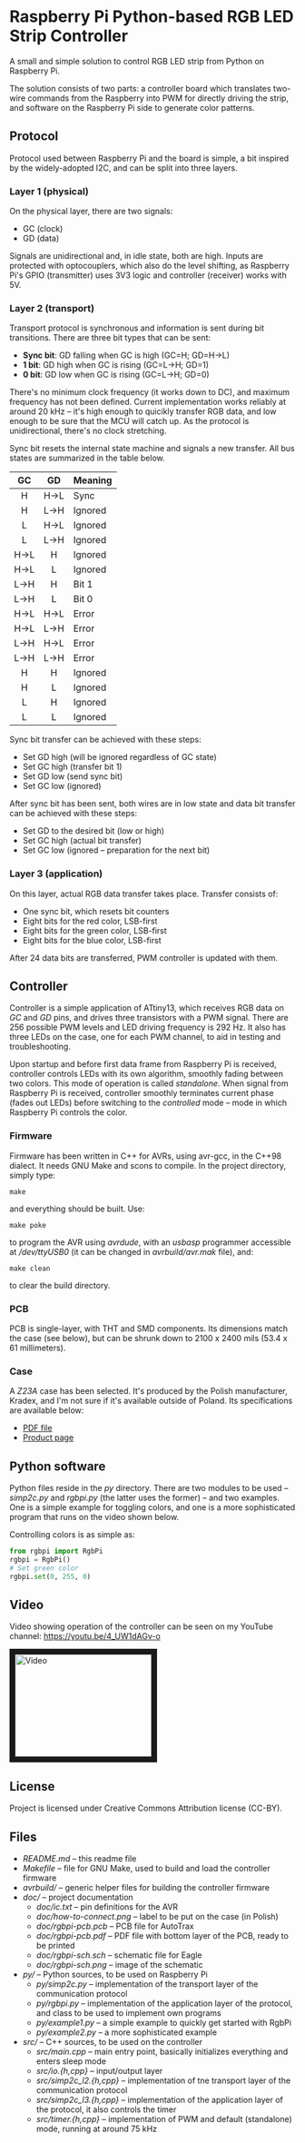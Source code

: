 # Raspberry Pi Python-based RGB LED Strip Controller

A small and simple solution to control RGB LED strip from Python on Raspberry Pi.

The solution consists of two parts: a controller board which translates two-wire commands from the Raspberry into PWM for directly driving the strip, and software on the Raspberry Pi side to generate color patterns.

## Protocol

Protocol used between Raspberry Pi and the board is simple, a bit inspired by the widely-adopted I2C, and can be split into three layers.

### Layer 1 (physical)

On the physical layer, there are two signals:

* GC (clock)
* GD (data)

Signals are unidirectional and, in idle state, both are high. Inputs are protected with optocouplers, which also do the level shifting, as Raspberry Pi's GPIO (transmitter) uses 3V3 logic and controller (receiver) works with 5V.

### Layer 2 (transport)

Transport protocol is synchronous and information is sent during bit transitions. There are three bit types that can be sent:

* **Sync bit**: GD falling when GC is high (GC=H; GD=H->L)
* **1 bit**: GD high when GC is rising (GC=L->H; GD=1)
* **0 bit**: GD low when GC is rising (GC=L->H; GD=0)

There's no minimum clock frequency (it works down to DC), and maximum frequency has not been defined. Current implementation works reliably at around 20 kHz – it's high enough to quicikly transfer RGB data, and low enough to be sure that the MCU will catch up. As the protocol is unidirectional, there's no clock stretching.

Sync bit resets the internal state machine and signals a new transfer. All bus states are summarized in the table below.

|  GC  |  GD  | Meaning |
|:----:|:----:| ------- |
| H    | H->L | Sync    |
| H    | L->H | Ignored |
| L    | H->L | Ignored |
| L    | L->H | Ignored |
| H->L | H    | Ignored |
| H->L | L    | Ignored |
| L->H | H    | Bit 1   |
| L->H | L    | Bit 0   |
| H->L | H->L | Error   |
| H->L | L->H | Error   |
| L->H | H->L | Error   |
| L->H | L->H | Error   |
| H    | H    | Ignored |
| H    | L    | Ignored |
| L    | H    | Ignored |
| L    | L    | Ignored |

Sync bit transfer can be achieved with these steps:

* Set GD high (will be ignored regardless of GC state)
* Set GC high (transfer bit 1)
* Set GD low (send sync bit)
* Set GC low (ignored)

After sync bit has been sent, both wires are in low state and data bit transfer can be achieved with these steps:

* Set GD to the desired bit (low or high)
* Set GC high (actual bit transfer)
* Set GC low (ignored – preparation for the next bit)

### Layer 3 (application)

On this layer, actual RGB data transfer takes place. Transfer consists of:

* One sync bit, which resets bit counters
* Eight bits for the red color, LSB-first
* Eight bits for the green color, LSB-first
* Eight bits for the blue color, LSB-first

After 24 data bits are transferred, PWM controller is updated with them.

## Controller

Controller is a simple application of ATtiny13, which receives RGB data on *GC* and *GD* pins, and drives three transistors with a PWM signal. There are 256 possible PWM levels and LED driving frequency is 292 Hz. It also has three LEDs on the case, one for each PWM channel, to aid in testing and troubleshooting.

Upon startup and before first data frame from Raspberry Pi is received, controller controls LEDs with its own algorithm, smoothly fading between two colors. This mode of operation is called *standalone*. When signal from Raspberry Pi is received, controller smoothly terminates current phase (fades out LEDs) before switching to the *controlled* mode – mode in which Raspberry Pi controls the color.

### Firmware

Firmware has been written in C++ for AVRs, using avr-gcc, in the C++98 dialect. It needs GNU Make and scons to compile. In the project directory, simply type:

```make```

and everything should be built. Use:

```make poke```

to program the AVR using *avrdude*, with an *usbasp* programmer accessible at */dev/ttyUSB0* (it can be changed in *avrbuild/avr.mak* file), and:

```make clean```

to clear the build directory.

### PCB

PCB is single-layer, with THT and SMD components. Its dimensions match the case (see below), but can be shrunk down to 2100 x 2400 mils (53.4 x 61 millimeters).

### Case

A *Z23A* case has been selected. It's produced by the Polish manufacturer, Kradex, and I'm not sure if it's available outside of Poland. Its specifications are available below:

* [PDF file](https://www.kradex.com.pl/products/125/Z23A.pdf)
* [Product page](https://www.kradex.com.pl/product/obudowy_kolorowe_polprzezroczyste/z23a?lang=en)

## Python software

Python files reside in the *py* directory. There are two modules to be used – *simp2c.py* and *rgbpi.py* (the latter uses the former) – and two examples. One is a simple example for toggling colors, and one is a more sophisticated program that runs on the video shown below.

Controlling colors is as simple as:

```python
from rgbpi import RgbPi
rgbpi = RgbPi()
# Set green color
rgbpi.set(0, 255, 0)
```

## Video

Video showing operation of the controller can be seen on my YouTube channel: https://youtu.be/4_UW1dAGv-o

<a href="http://www.youtube.com/watch?feature=player_embedded&v=4_UW1dAGv-o" target="_blank"><img src="http://img.youtube.com/vi/4_UW1dAGv-o/0.jpg" alt="Video" width="240" height="180" border="10" /></a>

## License

Project is licensed under Creative Commons Attribution license (CC-BY).

## Files

* *README.md* – this readme file
* *Makefile* – file for GNU Make, used to build and load the controller firmware
* *avrbuild/* – generic helper files for building the controller firmware
* *doc/* – project documentation
    * *doc/ic.txt* – pin definitions for the AVR
    * *doc/how-to-connect.png* – label to be put on the case (in Polish)
    * *doc/rgbpi-pcb.pcb* – PCB file for AutoTrax
    * *doc/rgbpi-pcb.pdf* – PDF file with bottom layer of the PCB, ready to be printed
    * *doc/rgbpi-sch.sch* – schematic file for Eagle
    * *doc/rgbpi-sch.png* – image of the schematic
* *py/* – Python sources, to be used on Raspberry Pi
    * *py/simp2c.py* – implementation of the transport layer of the communication protocol
    * *py/rgbpi.py* – implementation of the application layer of the protocol, and class to be used to implement own programs
    * *py/example1.py* – a simple example to quickly get started with RgbPi
    * *py/example2.py* – a more sophisticated example
* *src/* – C++ sources, to be used on the controller
    * *src/main.cpp* – main entry point, basically initializes everything and enters sleep mode
    * *src/io.{h,cpp}* – input/output layer
    * *src/simp2c_l2.{h,cpp}* – implementation of tne transport layer of the communication protocol
    * *src/simp2c_l3.{h,cpp}* – implementation of the application layer of the protocol, it also controls the timer
    * *src/timer.{h,cpp}* – implementation of PWM and default (standalone) mode, running at around 75 kHz
